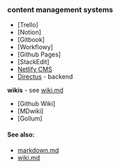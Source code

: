 ### content management systems

- [Trello]
- [Notion]
- [Gitbook]
- [Workflowy]
- [Github Pages]
- [StackEdit]
- [Netlify CMS](https://www.netlifycms.org/)
- [Directus](https://directus.io/) - backend

**wikis** - see [wiki.md](wiki.md)
- [Github Wiki]
- [MDwiki]
- [Gollum]

#### See also:
- [markdown.md](markdown.md)
- [wiki.md](wiki.md)
